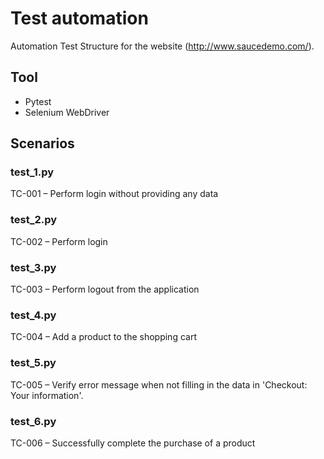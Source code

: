 # Test automation
Automation Test Structure for the website (http://www.saucedemo.com/).

## Tool
* Pytest 
* Selenium WebDriver

## Scenarios
### test_1.py
TC-001 – Perform login without providing any data

### test_2.py
TC-002 – Perform login

### test_3.py
TC-003 – Perform logout from the application

### test_4.py
TC-004 – Add a product to the shopping cart

### test_5.py
TC-005 – Verify error message when not filling in the data in 'Checkout: Your information'.

### test_6.py
TC-006 – Successfully complete the purchase of a product

